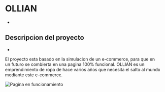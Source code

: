 # OLLIAN
-
## Descripcion del proyecto
-
El proyecto esta basado en la simulacion de un e-commerce, para que en un futuro se combierta en una pagina 100% funcional. OLLIAN es un emprendimiento de ropa de hace varios años que necesita el salto al mundo mediante este e-commerce.


![Pagina en funcionamiento](https://github.com/leomazzaferro/first.app-mazzaferro/blob/master/functionpage.gif)